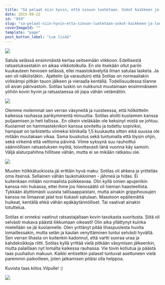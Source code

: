 ```yaml
---
title: "Sä pelaat niin hyvin, että sinuun luotetaan. Uskot kaikkeen ja luulet pystyväs mihin vaan."
date: 2015-09-22
id: "859"
slug: "sa-pelaat-niin-hyvin-etta-sinuun-luotetaan-uskot-kaikkeen-ja-luulet-pystyvas-mihin-vaan"
coverImageId: ""
template: "page"
post_button_label: "Lue lisää"
---
```


[![](/images/IMG_0027_.jpg)](http://4.bp.blogspot.com/-jUqarMbRlNs/VgFYFbrIovI/AAAAAAAAKHA/siZtA-r660E/s1600/IMG_0027_.jpg)

Satula selässä ensimmäistä kertaa seitsemään viikkoon. Edellisestä ratsastuksestakin on aikaa viikkotolkulla. En ole itsekään ollut pariin kuukauteen hevosen selässä, ellei maastokävelyitä ilman satulaa lasketa. Ja sen oli näköistäkin.. Ajattelin (ja varauduin) että Sotilas on normaaliakin virkeämpi pitkän tauon jälkeen ja vieraalla kentällä. Todellisuudessa tilanne oli aivan päinvastoin. Sotilas tuskin on nukkunut muutamaan ensimmäiseen yöhön kovin hyvin ja ratsastaessa oli jopa vähän vetämätön.

[![](/images/IMG_0116_.jpg)](http://1.bp.blogspot.com/-6Zj_48Bc8wY/VgFYFdhxJXI/AAAAAAAAKHI/vJHbKS5nVjM/s1600/IMG_0116_.jpg)

Olemme molemmat sen verran väsyneitä ja ruosteessa, että hölköttelin kaikessa rauhassa parikymmentä minuuttia. Sotilas aloitti kuolaimen kanssa puljaamisen jo heti tallissa.. En oikein vieläkään ole keksinyt mistä se johtuu. Kuolaimet on hammasteknikon kanssa sovitettu ja todettu sopiviksi, hampaat on tarkistettu viimeksi klinikalla 1,5 kuukautta sitten eikä suussa ole mitään muutakaan vikaa. Sama louskutus sekä tuntumalla että löysin ohjin, sekä virkeinä että velttoina päivinä. Viime syksynä suu rauhoittui säännöllisen ratsastuksen myötä, toivottavasti tänä vuonna käy samoin. Väljä alaturpahihna hillitsee vähän, mutta ei se mikään ratkaisu ole.

[![](/images/IMG_0150_.jpg)](http://1.bp.blogspot.com/-RM7MpGQqJ3w/VgFYFRkO0AI/AAAAAAAAKHM/z1wqljw0qcI/s1600/IMG_0150_.jpg)

Muuten hölkkätuokiosta jäi erittäin hyvä maku. Sotilas oli ahkera ja yritteliäs oma itsensä. Sellainen vähän taukotukkoinen - jähmeä ja hidas. Ei kuitenkaan mitään normaalista poikkeavaa. Olin kyllä omien apujenikin kanssa niin hukassa, ettei ihme jos hienosäätö oli hieman haasteellista. Tykkään älyttömästi uusista tallisaappaistani, mutta ainakin grippihousujen kanssa ne liimaavat jalat tosi tiukasti satulaan. Maastoon epäilemättä huikeat, kentällä ehkä vähän epäkäytännölliset. Tai vaativat ainakin totuttelua.

Sotilas ei onneksi vaatinut ratsastajaltaan kovin tasokasta suoritusta. Siitä oli selvästi mukava päästä liikkumaan oikeasti! Olin aika yllättynyt kuinka mielellään se jäi kuolaimelle. Olen yrittänyt pitää lihaspuolesta huolta lomaillessakin, mutta selän ja kaulan venyttäminen tuntui selvästi hyvältä. Sen verran lihasta on kuitenkin kadonnut, että vartti suoraa uraa ja kahdeksikkoja riitti. Sotilas kyllä yrittää vielä pitkään väsymisen jälkeenkin, mutta palaillaan nyt lomalta kaikessa rauhassa. Vie tovin kotiutua ja päästä taas puuhailun makuun. Kaikki entisetkin palaset tuntuvat asettuneen vielä paremmin paikoilleen, joten jatkamisen pitäisi olla helppoa.

Kuvista taas kiitos Vilpulle! :)

[![](/images/IMG_0175_.jpg)](http://4.bp.blogspot.com/-9Q2XDwsw5Lc/VgFYF8o7rQI/AAAAAAAAKHU/LyCUDW3XGeU/s1600/IMG_0175_.jpg)

